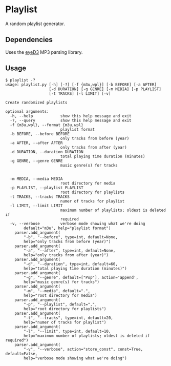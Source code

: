 # Playlist
A random playlist generator.
## Dependencies
Uses the [eyeD3][eyeD3] MP3 parsing library.
## Usage
```
$ playlist -?
usage: playlist.py [-h] [-?] [-f {m3u,wpl}] [-b BEFORE] [-a AFTER]
                   [-d DURATION] [-g GENRE] [-m MEDIA] [-p PLAYLIST]
                   [-t TRACKS] [-l LIMIT] [-v]

Create randomized playlists

optional arguments:
  -h, --help            show this help message and exit
  -?, --query           show this help message and exit
  -f {m3u,wpl}, --format {m3u,wpl}
                        playlist format
  -b BEFORE, --before BEFORE
                        only tracks from before (year)
  -a AFTER, --after AFTER
                        only tracks from after (year)
  -d DURATION, --duration DURATION
                        total playing time duration (minutes)
  -g GENRE, --genre GENRE
                        music genre(s) for tracks
                        
                        
  -m MEDIA, --media MEDIA
                        root directory for media
  -p PLAYLIST, --playlist PLAYLIST
                        root directory for playlists
  -t TRACKS, --tracks TRACKS
                        numer of tracks for playlist
  -l LIMIT, --limit LIMIT
                        maximum number of playlists; oldest is deleted if
                        required
  -v, --verbose         verbose mode showing what we're doing
        default="m3u", help="playlist format")
    parser.add_argument(
        "-b", "--before", type=int, default=None,
        help="only tracks from before (year)")
    parser.add_argument(
        "-a", "--after", type=int, default=None,
        help="only tracks from after (year)")
    parser.add_argument(
        "-d", "--duration", type=int, default=60,
        help="total playing time duration (minutes)")
    parser.add_argument(
        "-g", "--genre", default=["Pop"], action='append',
        help="music genre(s) for tracks")
    parser.add_argument(
        "-m", "--media", default=".",
        help="root directory for media")
    parser.add_argument(
        "-p", "--playlist", default=".",
        help="root directory for playlists")
    parser.add_argument(
        "-t", "--tracks", type=int, default=20,
        help="numer of tracks for playlist")
    parser.add_argument(
        "-l", "--limit", type=int, default=10,
        help="maximum number of playlists; oldest is deleted if required")
    parser.add_argument(
        "-v", "--verbose", action="store_const", const=True, default=False,
        help="verbose mode showing what we're doing")
```

[//]: # (These are reference links used in the body of this note and get stripped out when the markdown processor does its job. There is no need to format nicely because it shouldn't be seen. Thanks SO - http://stackoverflow.com/questions/4823468/store-comments-in-markdown-syntax)

   [eyeD3]: <http://eyed3.nicfit.net/>
